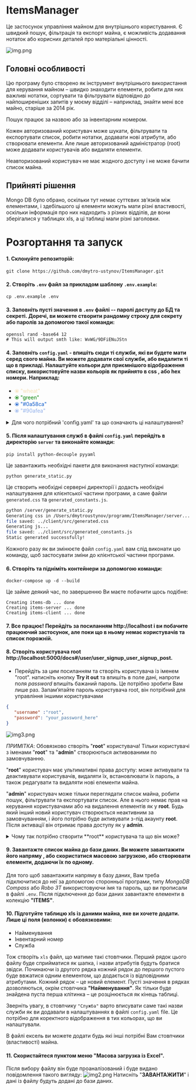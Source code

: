 # ItemsManager

Це застосунок управління майном для внутрішнього користування. Є швидкий пошук, фільтрація та експорт майна, є можливість додавання нотаток або корисних деталей про матеріальні цінності.


![img.png](images/img.png)

## Головні особливості

Цю програму було створено як інструмент внутрішнього використання для керування майном – швидко знаходити елементи, робити для них важливі нотатки, сортувати та фільтрувати відповідно до найпоширеніших запитів у моєму відділі – наприклад, знайти мені все майно, старіше за 2014 рік.

Пошук працює за назвою або за інвентарним номером.

Кожен авторизований користувач може шукати, фільтрувати та експортувати список, робити нотатки, додавати нові атрибути, або створювати елементи. Але лише авторизований адміністратор (root) може додавати користувачів або видаляти елементи.

Неавторизований користувач не має жодного доступу і не може бачити список майна.

## Прийняті рішення

Mongo DB було обрано, оскільки тут немає суттєвих зв’язків між елементами, і здебільшого ці елементи можуть мати різні властивості, оскільки інформація про них надходить з різних відділів, де вони зберігалися у таблицях xls, а ці таблиці мали різні заголовки.

# Розгортання та запуск

#### 1. Склонуйте репозиторій:
   
 ```git clone https://github.com/dmytro-ustynov/ItemsManager.git``` 
 
 
#### 2. Створіть `.env` файл за прикладом шаблону `.env.example`:

 ```cp .env.example .env```
 

#### 3. Заповніть пусті значення в `.env` файлі -- паролі доступу до БД та секреті. Доречі, ви можете створити рандомну строку для секрету або паролів за допомогою такої команди:

```
openssl rand -base64 12 
# This will output smth like: WvWG/9DFiENuJStn 
```

#### 4. Заповніть `config.yaml` - впишіть сюди ті служби, які ви будете мати серед свого майна. Ви можете додавати свої служби, або видалити ті що в прикладі. Налаштуйте кольори для приємнішого відображення списку, використовуйте назви кольорів як прийнято в css , або hex номери. Наприклад:

   * <span style="color:wheat;"> ⦿ "wheat"</span>
   * <span style="color:green;"> ⦿  "green"</span>
   * <span style="color:#0a58ca;"> ⦿ "#0a58ca"</span>
   * <span style="color:#90afea;"> ⦿ "#90afea"</span>
   
   
<details>
  <summary>Для чого потрібний 'config.yaml' та що означають ці налаштування?</summary>
  
#### Секція "services"

Ця секція описує як буде виглядати перелік елементів. Вона визначає служби, які є у Вашій організації. Ви можете додавати нові служби або видаляти (перейменовувати) існуючі в файлі `config.yaml`. Служби використовуються для категоризації елементів у списку. Колір служби використовується для представлення служби у списку. Ви можете використовувати назви кольорів css або шестнадцяткові числа.

![img5.png](images/img5.png)

#### Секція "categories"

Ця секція описує як буде виглядати модальне вікно **Фільтрувати**. Вона визначає категорії, які ви можете використовувати для фільтрації елементів у списку. Ви можете додавати нові категорії або видаляти (перейменовувати) існуючі в файлі `config.yaml`. Якщо ви хочете, щоб фільтри працювали належним чином, елементи в БД повинні мати атрибут 'category'. Значення 'category' повинно бути таким самим, як ключі в розділі 'categories' файлу `config.yaml` (тобто "computers", "projectors" і т.д.). Тоді значення будуть назвами для прапорців (чекбоксів), тобто "Комп'ютери", "Проектори" і т.д. 

![img4.png](images/img4.png)

В базі даних поле category може бути написано через кому, тоді даний елемент буде відображатися в кількох категоріях одночасно.

Приклад:
```json
"category": "СЕДО, computers"
```

Частина фільтрів із радіо-кнопками відображається в модальному вікні фільтрування відповдно до переліку служб, які ви вказали в файлі `config.yaml`. 
</details>
    
#### 5. Після налаштування служб в файлі `config.yaml` перейдіть в директорію  `server` та  виконайте команди:

`pip install python-decouple pyyaml`

Це завантажить необхідні пакети для виконання наступної команди:

`python generate_static.py`

Це створить необхідні серверні директорії і додасть необхідні налаштування для клієнтської частини програми, а саме файли  `generated.css` та `generated_constants.js`.

```bash
python /server/generate_static.py 
Generating css in /Users/dmytroustynov/programm/ItemsManager/server...
file saved: ../client/src/generated.css
Generating js... 
file saved: ../client/src/generated_constants.js
Static generated successfully!  
```

Кожного разу як ви змінюєте файл `config.yaml` вам слід виконати цю команду, щоб застосувати зміни до клієнтської частини програми.

#### 6. Створіть та підніміть контейнери за допомогою команди:

`docker-compose up -d --build`

Це займе деякий час, по завершенню Ви маєте побачити щось подібне:
```
Creating items-db ... done
Creating items-server ... done
Creating items-client ... done
```

#### 7. Все працює! Перейдіть за посиланням http://localhost і ви побачите працюючий застосунок, але поки що в ньому немає користувачів та список порожній.


#### 8. Створіть користувача root http://localhost:5000/docs#/user/user_signup_user_signup_post. 
 - Перейдіть за цим посиланням та створіть користувача із іменем "root". натисніть кнопку **Try it out** та впишіть в поле дані, напроти поля _password_ впишіть бажаний пароль.
Це потрібно зробити Вам лише раз. Запамʼятайте пароль користувача root, він потрібний для управління іншими користувачами
```json
{
   "username" :"root", 
   "password": "your_password_here"
}
 ``` 

   ![img3.png](images/img3.png)

_ПРИМІТКА_: Обовязково створіть "**root**" користувача! Тільки користувачі з іменами "**root**" та "**admin**"  створюються активованими по замовчуванню. 

"**root**" користувач має ультимативні права доступу: може активувати та деактивувати користувачів, видаляти їх, встановлювати їх пароль, а також редагувати та видаляти нові елементи майна.

"**admin**" користувач може тільки переглядати список майна, робити пошук, фільтрувати та експортувати список. Але в нього немає прав на керування користувачами або на видалення елементів як у **root**. Будь який інший новий користувач створюється неактивним за замовчуванням, і його потрібно буде активувати з-під акаунту **root**. Після активації він отримає права доступу як у **admin**.

<details>
  <summary>Чому так потрібно створити **root** користувача та що він може?</summary>

#### Можливості користувача **root** 

Тільки користувач **root** може виконвати такі дії, що недоступні іншим користувачам:

- активувати та деактивувати інших користувачів
- видаляти користувачів
- встановлювати новий пароль для користувача
- видаляти елементи
- розширене редагування елементів, включно із редагування назви, служби, додавання бідь яких полів та редагування існуючих атрибутів
- робити очистку серверної папки /data, де зберігаються тимчасові файли, що завантажають та вивантажують користувачі - файли експорту та загрузки

#### Як зайти на сторінку **root** користувача

Коли ви зайшли в систему як **root** користува, нажміть на імʼя "root" меню акаунта:
![img6.png](images/img6.png)

І ви потрапите на службову сторінку налаштувань.

Також, коли ви увійшли в систему під акаунтом **root**, Вам доступні додаткові кнопки для видалення та розширеного редагування елементів.

</details>

#### 9. Завантажте список майна до бази даних. Ви можете завантажити його напряму , або скористатися масовою загрузкою, або створювати елементи, додаючи їх по одному.


Для того щоб завантажити напряму в базу даних, Вам треба підключитися до неї за допомогою сторонньої програми, типу _MongoDB Compass_ або  _Robo 3T_ використовуючи імя та пароль, що ви прописали в файлі `.env`. Після підключення до бази даних завантажте елементи в колекцію **"ITEMS"**.


#### 10. Підготуйте таблицю xls  із даними майна, яке ви хочете додати. Лише ці поля (колонки) є обовязковими:
- Найменування
- Інвентарний номер
- Служба

Тож створіть  `xls` файл, що матиме такі стовпчики. Перший рядок цього файлу буде сприйматися як шапка, і назви атрибутів будуть братися звідси.  Починаючи із другого рядка кожний рядок до першого пустого буде ввжатися одним елементом, що додається із відповідними атрибутами. Кожний рядок – це новий елемент. Пусті значення в рядках дозволяються, окрім стовпчика **"Найменування"**. Як тільки буде знайдена пуста перша клітинка – це розцінюється як кінець таблиці.

Зверніть увагу, в стовпчику `"Служба"` варто вписувати саме такі назви служби як ви додавали в налаштуваннях в файлі `config.yaml` file. Це потрібно для коректного відображення в тих кольорах, що ви налаштували.

В файлі ексель ви можете додати будь які інші потрібні Вам стовпчики (властивості) майна.

#### 11. Скористайтеся пунктом меню "Масова загрузка із Excel".

   Після вибору файлу він буде проаналізований і буде видано повідомлення такого вигляду:
   ![img2.png](images/img2.png)
  Натисніть "**ЗАВАНТАЖИТИ**" і дані із файлу будуть додані до бази даних. 

